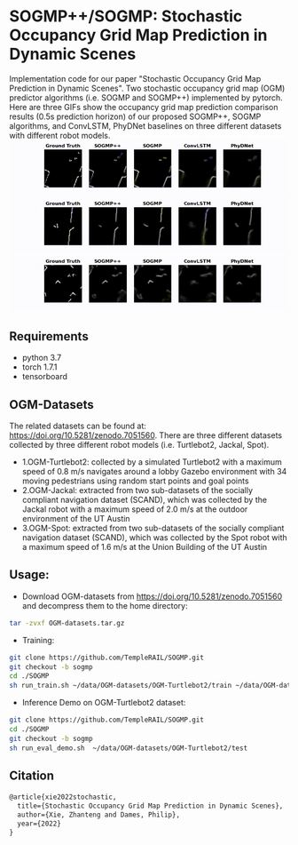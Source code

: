 # SOGMP++/SOGMP: Stochastic Occupancy Grid Map Prediction in Dynamic Scenes

Implementation code for our paper "Stochastic Occupancy Grid Map Prediction in Dynamic Scenes". 
Two stochastic occupancy grid map (OGM) predictor algorithms (i.e. SOGMP and SOGMP++) implemented by pytorch. 
Here are three GIFs show the occupancy grid map prediction comparison results (0.5s prediction horizon) of our proposed SOGMP++, SOGMP algorithms, and ConvLSTM, PhyDNet baselines on three different datasets with different robot models.
![turtlebot2_prediction_demo](demo/1.OGM-Turtlebot2_5th_OGM_Prediction_Demo.gif "turtlebot2_prediction_demo") 
![jackal_prediction_demo](demo/2.OGM-Jackal_5th_OGM_Prediction_Demo.gif "jackal_prediction_demo") 
![spot_prediction_demo](demo/3.OGM-Spot_5th_OGM_Prediction_Demo.gif "spot_prediction_demo") 

## Requirements
* python 3.7
* torch 1.7.1
* tensorboard

## OGM-Datasets
The related datasets can be found at: https://doi.org/10.5281/zenodo.7051560. 
There are three different datasets collected by three different robot models (i.e. Turtlebot2, Jackal, Spot).
* 1.OGM-Turtlebot2: collected by a simulated Turtlebot2 with a maximum speed of 0.8 m/s navigates around a lobby Gazebo environment with 34 moving pedestrians using random start points and goal points
* 2.OGM-Jackal: extracted from two sub-datasets of the socially compliant navigation dataset (SCAND), which was collected by the Jackal robot with a maximum speed of 2.0 m/s at the outdoor environment of the UT Austin
* 3.OGM-Spot: extracted from two sub-datasets of the socially compliant navigation dataset (SCAND), which was collected by the Spot robot with a maximum speed of 1.6 m/s at the Union Building of the UT Austin

## Usage:
* Download OGM-datasets from https://doi.org/10.5281/zenodo.7051560 and decompress them to the home directory:
```Bash
tar -zvxf OGM-datasets.tar.gz
```
* Training:
```Bash
git clone https://github.com/TempleRAIL/SOGMP.git
git checkout -b sogmp
cd ./SOGMP 
sh run_train.sh ~/data/OGM-datasets/OGM-Turtlebot2/train ~/data/OGM-datasets/OGM-Turtlebot2/val
```
* Inference Demo on OGM-Turtlebot2 dataset: 
```Bash
git clone https://github.com/TempleRAIL/SOGMP.git
cd ./SOGMP 
git checkout -b sogmp
sh run_eval_demo.sh  ~/data/OGM-datasets/OGM-Turtlebot2/test
```

## Citation
```
@article{xie2022stochastic,
  title={Stochastic Occupancy Grid Map Prediction in Dynamic Scenes},
  author={Xie, Zhanteng and Dames, Philip},
  year={2022}
}

```
